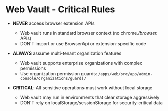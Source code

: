 # Web Vault - Critical Rules

- **NEVER** access browser extension APIs
  - Web vault runs in standard browser context (no chrome._/browser._ APIs)
  - DON'T import or use BrowserApi or extension-specific code

- **ALWAYS** assume multi-tenant organization features
  - Web vault supports enterprise organizations with complex permissions
  - Use organization permission guards: `/apps/web/src/app/admin-console/organizations/guards/`

- **CRITICAL**: All sensitive operations must work without local storage
  - Web vault may run in environments that clear storage aggressively
  - DON'T rely on localStorage/sessionStorage for security-critical data
